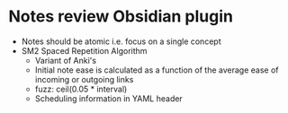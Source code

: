# Notes review Obsidian plugin

- Notes should be atomic i.e. focus on a single concept
- SM2 Spaced Repetition Algorithm
    - Variant of Anki's
    - Initial note ease is calculated as a function of the average ease of incoming or outgoing links
    - fuzz: ceil(0.05 * interval)
    - Scheduling information in YAML header